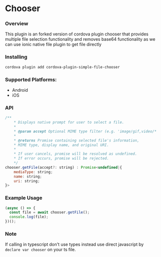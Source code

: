 # Chooser

### Overview

This plugin is an forked version of cordova plugin chooser that provides multiple file selection functionality and removes base64 functionality as we can use ionic native file plugin to get file directly

### Installing

```sh
cordova plugin add cordova-plugin-simple-file-chooser
```

### Supported Platforms:

- Android
- iOS

### API

```js
/**
	* Displays native prompt for user to select a file.
	*
	* @param accept Optional MIME type filter (e.g. 'image/gif,video/*').
	*
	* @returns Promise containing selected file's information,
	* MIME type, display name, and original URI.
	*
	* If user cancels, promise will be resolved as undefined.
	* If error occurs, promise will be rejected.
	*/
chooser.getFile(accept?: string) : Promise<undefined|{
	mediaType: string;
	name: string;
	uri: string;
}>
```

### Example Usage

```js
(async () => {
  const file = await chooser.getFile();
  console.log(file);
})();
```

### Note

If calling in typescript don't use types instead use direct javascript by `declare var chooser` on your ts file.